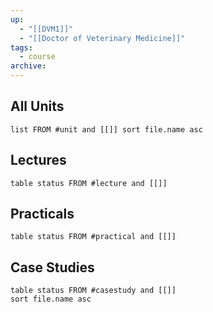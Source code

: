 ```yaml
---
up:
  - "[[DVM1]]"
  - "[[Doctor of Veterinary Medicine]]"
tags:
  - course
archive:
---
```

## All Units
```dataview
list FROM #unit and [[]] sort file.name asc
```
## Lectures
```dataview
table status FROM #lecture and [[]]
```

## Practicals
```dataview
table status FROM #practical and [[]]
```

## Case Studies
```dataview
table status FROM #casestudy and [[]]
sort file.name asc
```

